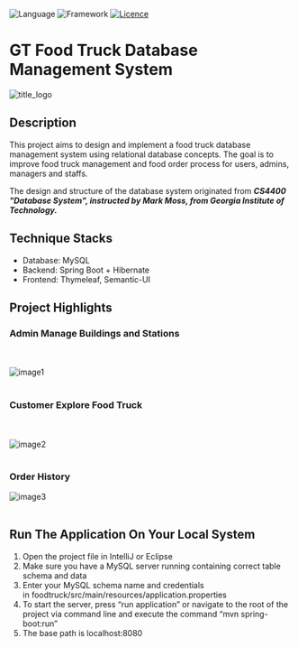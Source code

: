 ![Language](https://img.shields.io/badge/Language-Java-red)
![Framework](https://img.shields.io/badge/Framework-Spring-brightgreen)
[![Licence](https://img.shields.io/badge/license-GPL--3.0-blue.svg)](https://github.com/XinzeWang/GT-Food-Truck/raw/master/LICENSE) 

# GT Food Truck Database Management System

![title_logo](https://github.com/SKZhao97/GT-Food-truck-database-management-system/readme-resource/logo.png)

## Description
This project aims to design and implement a food truck database management system using relational database concepts. The goal is to improve food truck management and food order process for users, admins, managers and staffs. 

The design and structure of the database system originated from ***CS4400 "Database System", instructed by Mark Moss, from Georgia Institute of Technology.*** 

## Technique Stacks
* Database: MySQL
* Backend: Spring Boot + Hibernate
* Frontend: Thymeleaf, Semantic-UI

## Project Highlights
### Admin Manage Buildings and Stations
<br><br>
 ![image1](https://github.com/XinzeWang/GT-Food-Truck/raw/master/readme-resource/screen1.png)
 <br><br>
### Customer Explore Food Truck 
<br><br>
 ![image2](https://github.com/XinzeWang/GT-Food-Truck/raw/master/readme-resource/screen2.png)
<br><br>
### Order History
 ![image3](https://github.com/XinzeWang/GT-Food-Truck/raw/master/readme-resource/screen3.png)
<br><br>

## Run The Application On Your Local System
1.	Open the project file in IntelliJ or Eclipse
2.	Make sure you have a MySQL server running containing correct table schema and data 
3.	Enter your MySQL schema name and credentials in foodtruck/src/main/resources/application.properties
4.	To start the server, press “run application” or navigate to the root of the project via command line and execute the command “mvn spring-boot:run”
5.  The base path is localhost:8080
